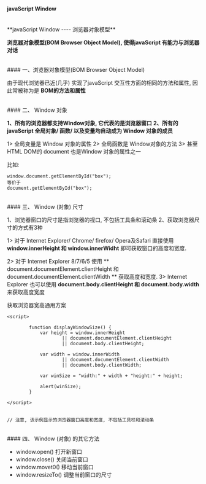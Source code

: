 #### javaScript Window



<br>
**javaScript Window ---- 浏览器对象模型**


**浏览器对象模型(BOM Browser Object Model), 使得javaScript 有能力与浏览器对话**


<br>
#### 一、浏览器对象模型(BOM Browser Object Model)

由于现代浏览器已近(几乎) 实现了javaScript 交互性方面的相同的方法和属性, 因此常被称为是 **BOM的方法和属性**




<br>
#### 二、 Window 对象

**1、所有的浏览器都支持Window对象, 它代表的是浏览器窗口**
**2、所有的javaScript 全局对象/ 函数/ 以及变量均自动成为 Window 对象的成员**

1> 全局变量是 Window 对象的属性
2> 全局函数是 Window对象的方法
3> 甚至HTML DOM的 document 也是Window 对象的属性之一

比如:
```
window.document.getElementById("box");
等价于
document.getElementById("box");
```



 
<br>
#### 三、 Window (对象) 尺寸


1、浏览器窗口的尺寸是指浏览器的视口, 不包括工具条和滚动条
2、获取浏览器尺寸的方式有3种

1> 对于 Internet Explorer/ Chrome/ firefox/ Opera及Safari 直接使用 **window.innerHeight 和 window.innerWidht** 即可获取窗口的高度和宽度.

2> 对于 Internet Explorer 8/7/6/5 使用 ** document.documentElement.clientHeight 和 document.documentElement.clientWidth ** 获取高度和宽度.
3> Internet Explorer 也可以使用 **document.body.clientHeight 和 document.body.width** 来获取高度宽度




获取浏览器宽高通用方案
```
<script>
        
        function displayWindowSize() {
            var height = window.innerHeight
                    || document.documentElement.clientHeight
                    || document.body.clientHeight;
            
            var width = window.innerWidth
                    || document.documentElement.clientWidth
                    || document.body.clientWidth;
            
            var winSize = "width:" + width + "height:" + height;
            
            alert(winSize);
        }
        
</script>


// 注意, 该示例显示的浏览器窗口高度和宽度, 不包括工具栏和滚动条
```



<br>
#### 四、 Window (对象) 的其它方法

- window.open() 打开新窗口
- window.close() 关闭当前窗口
- window.movet0() 移动当前窗口
- window.resizeTo() 调整当前窗口的尺寸






